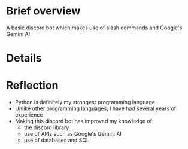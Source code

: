 # Brief overview
A basic discord bot which makes use of slash commands and Google's Gemini AI

# Details

# Reflection
- Python is definitely my strongest programming language
- Unlike other programming languages, I have had several years of experience
- Making this discord bot has improved my knowledge of:
  - the discord library
  - use of APIs such as Google's Gemini AI
  - use of databases and SQL
